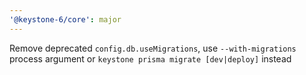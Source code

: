 ```yaml
---
'@keystone-6/core': major
---
```


Remove deprecated `config.db.useMigrations`, use `--with-migrations` process argument or `keystone prisma migrate [dev|deploy]` instead
